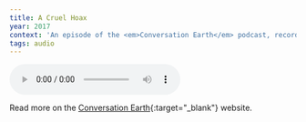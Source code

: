 ```yaml
---
title: A Cruel Hoax
year: 2017
context: 'An episode of the <em>Conversation Earth</em> podcast, recorded in August of 2017'
tags: audio
---
```


<audio controls src="/resources/audio/a-cruel-hoax.mp3"></audio>

Read more on the [Conversation Earth](http://www.conversationearth.org/cruel-hoax-stephanie-mills-106-encore){:target="_blank"} website.
